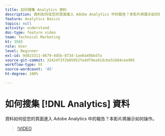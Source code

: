 ```yaml
---
title: 如何搜集 Analytics 資料
description: 資料如何從您的頁面進入 Adobe Analytics 中的報告？本影片將展示如何操作。
feature: Analytics Basics
topics: null
activity: understand
doc-type: feature video
team: Technical Marketing
kt: 3565
role: User
level: Beginner
exl-id: 9d823311-8679-4d5b-873d-1ae0a49bbd7a
source-git-commit: 32424f3f2b05952fe4df9ea91dcbe51684cee905
workflow-type: ht
source-wordcount: '45'
ht-degree: 100%

---
```


# 如何搜集 [!DNL Analytics] 資料

資料如何從您的頁面進入 Adobe Analytics 中的報告？本影片將展示如何操作。

>[!VIDEO](https://video.tv.adobe.com/v/28768/?quality=12)
